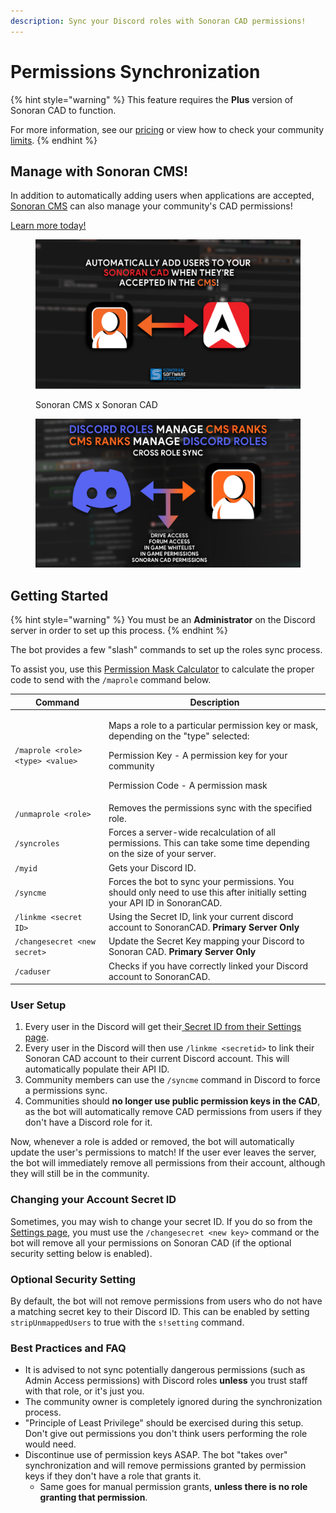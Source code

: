 ```yaml
---
description: Sync your Discord roles with Sonoran CAD permissions!
---
```


# Permissions Synchronization

{% hint style="warning" %}
This feature requires the **Plus** version of Sonoran CAD to function.&#x20;

For more information, see our [pricing](../../../pricing/faq/) or view how to check your community [limits](../../../tutorials/getting-started/view-your-limits.md).
{% endhint %}

## Manage with Sonoran CMS!

In addition to automatically adding users when applications are accepted, [Sonoran CMS](https://info.sonorancms.com/why-choose-sonoran-cms/why-choose-sonoran-cms) can also manage your community's CAD permissions!

[Learn more today!](https://info.sonorancms.com/why-choose-sonoran-cms/why-choose-sonoran-cms)

<figure><img src="../../../.gitbook/assets/BigSquare.png" alt=""><figcaption><p>Sonoran CMS x Sonoran CAD</p></figcaption></figure>

<figure><img src="../../../.gitbook/assets/image.png" alt=""><figcaption></figcaption></figure>

## Getting Started

{% hint style="warning" %}
You must be an **Administrator** on the Discord server in order to set up this process.
{% endhint %}

The bot provides a few "slash" commands to set up the roles sync process.

To assist you, use this [Permission Mask Calculator](https://sonoran-software.github.io/sonoranbot-perms/) to calculate the proper code to send with the `/maprole` command below.

| Command                          | Description                                                                                                                                                                                              |
| -------------------------------- | -------------------------------------------------------------------------------------------------------------------------------------------------------------------------------------------------------- |
| `/maprole <role> <type> <value>` | <p>Maps a role to a particular permission key or mask, depending on the "type" selected:</p><p></p><p>Permission Key - A permission key for your community</p><p>Permission Code - A permission mask</p> |
| `/unmaprole <role>`              | Removes the permissions sync with the specified role.                                                                                                                                                    |
| `/syncroles`                     | Forces a server-wide recalculation of all permissions. This can take some time depending on the size of your server.                                                                                     |
| `/myid`                          | Gets your Discord ID.                                                                                                                                                                                    |
| `/syncme`                        | Forces the bot to sync your permissions. You should only need to use this after initially setting your API ID in SonoranCAD.                                                                             |
| `/linkme <secret ID>`            | Using the Secret ID, link your current discord account to SonoranCAD. **Primary Server Only**                                                                                                            |
| `/changesecret <new secret>`     | Update the Secret Key mapping your Discord to Sonoran CAD. **Primary Server Only**                                                                                                                       |
| `/caduser`                       | Checks if you have correctly linked your Discord account to SonoranCAD.                                                                                                                                  |

### User Setup

1. Every user in the Discord will get their[ Secret ID from their Settings page](../../../sonoran-cad/api-integration/getting-started/account-secret-id.md).
2. Every user in the Discord will then use `/linkme <secretid>` to link their Sonoran CAD account to their current Discord account. This will automatically populate their API ID.
3. Community members can use the `/syncme` command in Discord to force a permissions sync.
4. Communities should **no longer use public permission keys in the CAD**, as the bot will automatically remove CAD permissions from users if they don't have a Discord role for it.

Now, whenever a role is added or removed, the bot will automatically update the user's permissions to match! If the user ever leaves the server, the bot will immediately remove all permissions from their account, although they will still be in the community.

### Changing your Account Secret ID

Sometimes, you may wish to change your secret ID. If you do so from the [Settings page](../../../sonoran-cad/api-integration/getting-started/account-secret-id.md), you must use the `/changesecret <new key>` command or the bot will remove all your permissions on Sonoran CAD (if the optional security setting below is enabled).

### Optional Security Setting

By default, the bot will not remove permissions from users who do not have a matching secret key to their Discord ID. This can be enabled by setting `stripUnmappedUsers` to true with the `s!setting` command.

### Best Practices and FAQ

* It is advised to not sync potentially dangerous permissions (such as Admin Access permissions) with Discord roles **unless** you trust staff with that role, or it's just you.
* The community owner is completely ignored during the synchronization process.
* "Principle of Least Privilege" should be exercised during this setup. Don't give out permissions you don't think users performing the role would need.
* Discontinue use of permission keys ASAP. The bot "takes over" synchronization and will remove permissions granted by permission keys if they don't have a role that grants it.
  * Same goes for manual permission grants, **unless there is no role granting that permission**.

